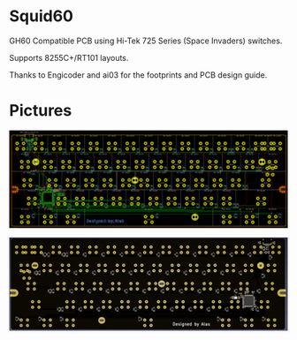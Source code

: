 # Squid60
GH60 Compatible PCB using Hi-Tek 725 Series (Space Invaders) switches.

Supports 8255C+/RT101 layouts.

Thanks to Engicoder and ai03 for the footprints and PCB design guide.

# Pictures
![](Images/squid60schematic.png)

![](Images/squid60render.png)
